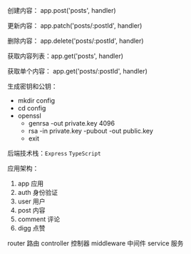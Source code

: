 创建内容： app.post('posts', handler)

更新内容： app.patch('posts/:postId', handler)

删除内容： app.delete('posts/:postId', handler)

获取内容列表：app.get('posts', handler)

获取单个内容： app.get('posts/:postId', handler)

生成密钥和公钥：

- mkdir config
- cd config
- openssl
  - genrsa -out private.key 4096
  - rsa -in private.key -pubout -out public.key
  - exit

后端技术栈：`Express` `TypeScript`

应用架构：

1. app 应用
2. auth 身份验证
3. user 用户
4. post 内容
5. comment 评论
6. digg 点赞

router 路由
controller 控制器
middleware 中间件
service 服务
